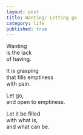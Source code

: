 ```yaml
---
layout: post
title: Wanting/ Letting go
category: life
published: true
---
```


Wanting  
is the lack  
of having.

It is grasping  
that fills 
emptiness  
with pain.

Let go,  
and open 
to emptiness.

Let it be filled  
with what is,  
and what can be.